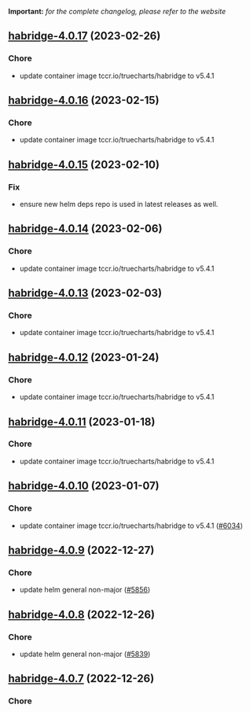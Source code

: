 **Important:**
*for the complete changelog, please refer to the website*




## [habridge-4.0.17](https://github.com/truecharts/charts/compare/habridge-4.0.16...habridge-4.0.17) (2023-02-26)

### Chore

- update container image tccr.io/truecharts/habridge to v5.4.1
  
  


## [habridge-4.0.16](https://github.com/truecharts/charts/compare/habridge-4.0.15...habridge-4.0.16) (2023-02-15)

### Chore

- update container image tccr.io/truecharts/habridge to v5.4.1
  
  


## [habridge-4.0.15](https://github.com/truecharts/charts/compare/habridge-4.0.14...habridge-4.0.15) (2023-02-10)

### Fix

- ensure new helm deps repo is used in latest releases as well.
  
  


## [habridge-4.0.14](https://github.com/truecharts/charts/compare/habridge-4.0.13...habridge-4.0.14) (2023-02-06)

### Chore

- update container image tccr.io/truecharts/habridge to v5.4.1
  
  


## [habridge-4.0.13](https://github.com/truecharts/charts/compare/habridge-4.0.12...habridge-4.0.13) (2023-02-03)

### Chore

- update container image tccr.io/truecharts/habridge to v5.4.1
  
  


## [habridge-4.0.12](https://github.com/truecharts/charts/compare/habridge-4.0.11...habridge-4.0.12) (2023-01-24)

### Chore

- update container image tccr.io/truecharts/habridge to v5.4.1
  
  


## [habridge-4.0.11](https://github.com/truecharts/charts/compare/habridge-4.0.10...habridge-4.0.11) (2023-01-18)

### Chore

- update container image tccr.io/truecharts/habridge to v5.4.1
  
  


## [habridge-4.0.10](https://github.com/truecharts/charts/compare/habridge-4.0.9...habridge-4.0.10) (2023-01-07)

### Chore

- update container image tccr.io/truecharts/habridge to v5.4.1 ([#6034](https://github.com/truecharts/charts/issues/6034))
  
  


## [habridge-4.0.9](https://github.com/truecharts/charts/compare/habridge-4.0.8...habridge-4.0.9) (2022-12-27)

### Chore

- update helm general non-major ([#5856](https://github.com/truecharts/charts/issues/5856))
  
  


## [habridge-4.0.8](https://github.com/truecharts/charts/compare/habridge-4.0.7...habridge-4.0.8) (2022-12-26)

### Chore

- update helm general non-major ([#5839](https://github.com/truecharts/charts/issues/5839))
  
  


## [habridge-4.0.7](https://github.com/truecharts/charts/compare/habridge-4.0.6...habridge-4.0.7) (2022-12-26)

### Chore
